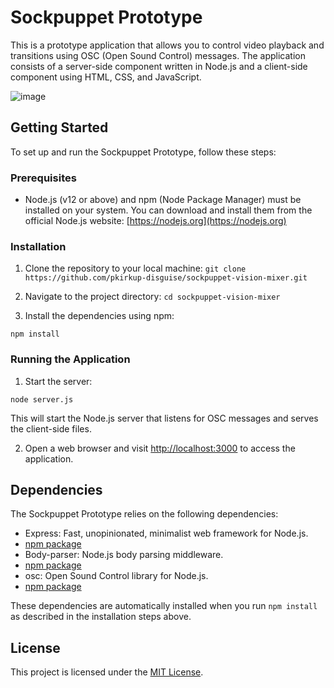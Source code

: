 # Sockpuppet Prototype

This is a prototype application that allows you to control video playback and transitions using OSC (Open Sound Control) messages. The application consists of a server-side component written in Node.js and a client-side component using HTML, CSS, and JavaScript.

![image](https://github.com/pkirkup-disguise/sockpuppet-vision-mixer/assets/71440017/31c3944b-fc05-43d2-bd24-dcb9cfd4e692)


## Getting Started

To set up and run the Sockpuppet Prototype, follow these steps:

### Prerequisites

- Node.js (v12 or above) and npm (Node Package Manager) must be installed on your system. You can download and install them from the official Node.js website: [https://nodejs.org](https://nodejs.org)

### Installation

1. Clone the repository to your local machine:
`git clone https://github.com/pkirkup-disguise/sockpuppet-vision-mixer.git`


2. Navigate to the project directory:
`cd sockpuppet-vision-mixer`

3. Install the dependencies using npm:

`npm install`


### Running the Application

1. Start the server:

`node server.js`

This will start the Node.js server that listens for OSC messages and serves the client-side files.

2. Open a web browser and visit [http://localhost:3000](http://localhost:3000) to access the application.

## Dependencies

The Sockpuppet Prototype relies on the following dependencies:

- Express: Fast, unopinionated, minimalist web framework for Node.js.
- [npm package](https://www.npmjs.com/package/express)
- Body-parser: Node.js body parsing middleware.
- [npm package](https://www.npmjs.com/package/body-parser)
- osc: Open Sound Control library for Node.js.
- [npm package](https://www.npmjs.com/package/osc)

These dependencies are automatically installed when you run `npm install` as described in the installation steps above.

## License

This project is licensed under the [MIT License](LICENSE).
